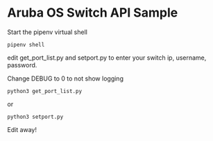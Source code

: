 # Aruba OS Switch API Sample

Start the pipenv virtual shell

`pipenv shell
`

edit get_port_list.py and setport.py to enter your switch ip, username, password. 

Change DEBUG to 0 to not show logging

`python3 get_port_list.py`

or

`python3 setport.py`

Edit away!